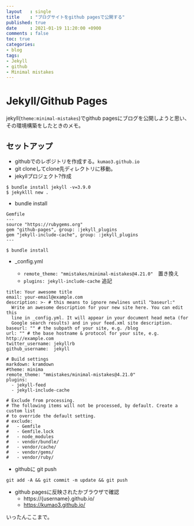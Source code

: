 ```yaml
---
layout   : single
title    : "ブログサイトをgithub pagesで公開する"
published: true
date     : 2021-01-19 11:20:00 +0900
comments : false
toc: true
categories:
- blog
tags:
- Jekyll
- github
- Minimal mistakes
---
```


# Jekyll/Github Pages

jekyll(`theme:minimal-mistakes`)でgithub pagesにブログを公開しようと思い、
その環境構築をしたときのメモ。

## セットアップ

* githubでのレポジトリを作成する。`kumao3.github.io`
* git cloneしてclone先ディレクトリに移動。
* jekyllプロジェクト?作成

```
$ bundle install jekyll -v=3.9.0
$ jekyklll new .
```
* bundle install

```
Gemfile
---
source "https://rubygems.org"
gem "github-pages", group: :jekyll_plugins
gem "jekyll-include-cache", group: :jekyll_plugins
---

$ bundle install
```


* _config.yml

  * `remote_theme: "mmistakes/minimal-mistakes@4.21.0"`　置き換え
  * `plugins: jekyll-include-cache` 追記

```
title: Your awesome title
email: your-email@example.com
description: >- # this means to ignore newlines until "baseurl:"
  Write an awesome description for your new site here. You can edit this
  line in _config.yml. It will appear in your document head meta (for
  Google search results) and in your feed.xml site description.
baseurl: "" # the subpath of your site, e.g. /blog
url: "" # the base hostname & protocol for your site, e.g. http://example.com
twitter_username: jekyllrb
github_username:  jekyll

# Build settings
markdown: kramdown
#theme: minima
remote_theme: "mmistakes/minimal-mistakes@4.21.0"
plugins:
  - jekyll-feed
  - jekyll-include-cache

# Exclude from processing.
# The following items will not be processed, by default. Create a custom list
# to override the default setting.
# exclude:
#   - Gemfile
#   - Gemfile.lock
#   - node_modules
#   - vendor/bundle/
#   - vendor/cache/
#   - vendor/gems/
#   - vendor/ruby/
```

*  githubに git push

```
git add -A && git commit -m update && git push
```


* github pagesに反映されたかブラウザで確認
  * https://{username}.github.io/ 
  * https://kumao3.github.io/


いったんここまで。